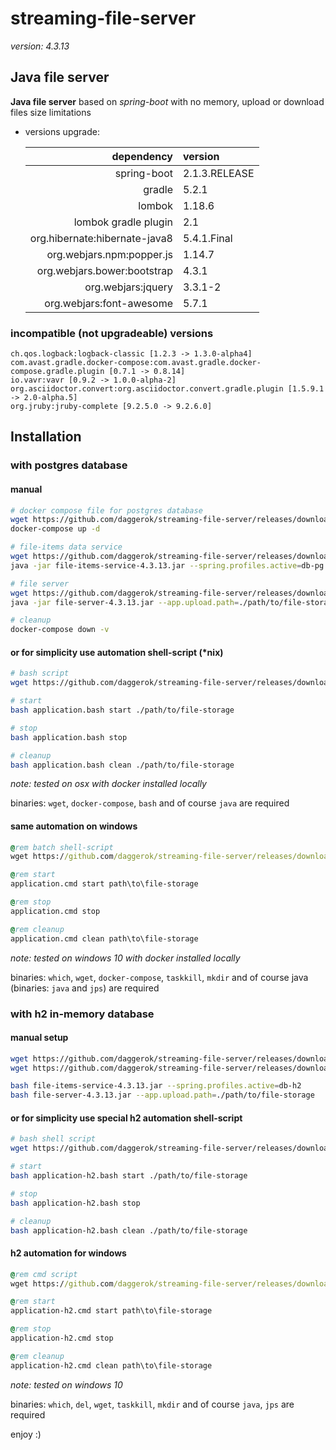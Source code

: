 # streaming-file-server
_version: 4.3.13_

## Java file server 

**Java file server** based on *spring-boot* with no memory, upload or download files size limitations

- versions upgrade:

  |                    dependency | version       |
  |------------------------------:|:--------------|
  |                   spring-boot | 2.1.3.RELEASE |
  |                        gradle | 5.2.1         |
  |                        lombok | 1.18.6        |
  |          lombok gradle plugin | 2.1           |
  | org.hibernate:hibernate-java8 | 5.4.1.Final   |
  |     org.webjars.npm:popper.js | 1.14.7        |
  |   org.webjars.bower:bootstrap | 4.3.1         |
  |            org.webjars:jquery | 3.3.1-2       |
  |      org.webjars:font-awesome | 5.7.1         |

### incompatible (not upgradeable) versions

    ch.qos.logback:logback-classic [1.2.3 -> 1.3.0-alpha4]
    com.avast.gradle.docker-compose:com.avast.gradle.docker-compose.gradle.plugin [0.7.1 -> 0.8.14]
    io.vavr:vavr [0.9.2 -> 1.0.0-alpha-2]
    org.asciidoctor.convert:org.asciidoctor.convert.gradle.plugin [1.5.9.1 -> 2.0-alpha.5]
    org.jruby:jruby-complete [9.2.5.0 -> 9.2.6.0]

## Installation

### with postgres database

#### manual

```bash
# docker compose file for postgres database
wget https://github.com/daggerok/streaming-file-server/releases/download/4.3.13/docker-compose.yml
docker-compose up -d

# file-items data service
wget https://github.com/daggerok/streaming-file-server/releases/download/4.3.13/file-items-service-4.3.13.jar
java -jar file-items-service-4.3.13.jar --spring.profiles.active=db-pg

# file server
wget https://github.com/daggerok/streaming-file-server/releases/download/4.3.13/file-server-4.3.13.jar
java -jar file-server-4.3.13.jar --app.upload.path=./path/to/file-storage

# cleanup
docker-compose down -v
```

#### or for simplicity use automation shell-script (*nix)

```bash
# bash script
wget https://github.com/daggerok/streaming-file-server/releases/download/4.3.13/application.bash

# start
bash application.bash start ./path/to/file-storage

# stop
bash application.bash stop

# cleanup
bash application.bash clean ./path/to/file-storage
```

*note: tested on osx with docker installed locally*

binaries: `wget`, `docker-compose`, `bash` and of course `java` are required

#### same automation on windows

```cmd
@rem batch shell-script
wget https://github.com/daggerok/streaming-file-server/releases/download/4.3.13/application.cmd

@rem start
application.cmd start path\to\file-storage

@rem stop
application.cmd stop

@rem cleanup
application.cmd clean path\to\file-storage
```

*note: tested on windows 10 with docker installed locally*

binaries: `which`, `wget`, `docker-compose`, `taskkill`, `mkdir` and of course java (binaries: `java` and `jps`) are required

### with h2 in-memory database

#### manual setup

```bash
wget https://github.com/daggerok/streaming-file-server/releases/download/4.3.13/file-items-service-4.3.13.jar
wget https://github.com/daggerok/streaming-file-server/releases/download/4.3.13/file-server-4.3.13.jar

bash file-items-service-4.3.13.jar --spring.profiles.active=db-h2
bash file-server-4.3.13.jar --app.upload.path=./path/to/file-storage
```

#### or for simplicity use special h2 automation shell-script

```bash
# bash shell script
wget https://github.com/daggerok/streaming-file-server/releases/download/4.3.13/application-h2.bash

# start
bash application-h2.bash start ./path/to/file-storage

# stop
bash application-h2.bash stop

# cleanup
bash application-h2.bash clean ./path/to/file-storage
```

#### h2 automation for windows

```cmd
@rem cmd script
wget https://github.com/daggerok/streaming-file-server/releases/download/4.3.13/application-h2.cmd

@rem start
application-h2.cmd start path\to\file-storage

@rem stop
application-h2.cmd stop

@rem cleanup
application-h2.cmd clean path\to\file-storage
```

*note: tested on windows 10*

binaries: `which`, `del`, `wget`, `taskkill`, `mkdir` and of course `java`, `jps` are required

enjoy :)
